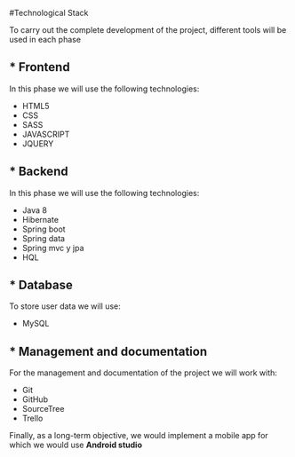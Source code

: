 #Technological Stack

To carry out the complete development of the project, different tools will be used in each phase

## * Frontend
In this phase we will use the following technologies:

  * HTML5
  * CSS
  * SASS
  * JAVASCRIPT
  * JQUERY
  
## * Backend

In this phase we will use the following technologies:

  * Java 8
  * Hibernate
  * Spring boot
  * Spring data
  * Spring mvc y jpa
  * HQL
  
## * Database

To store user data we will use:

  * MySQL
  
## * Management and documentation

For the management and documentation of the project we will work with:

  * Git
  * GitHub
  * SourceTree
  * Trello
  
Finally, as a long-term objective, we would implement a mobile app for which we would use **Android studio**


